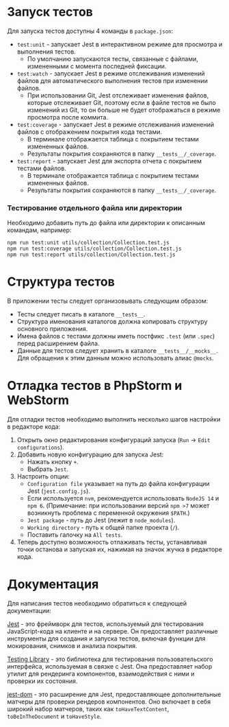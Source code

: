 # Запуск тестов

Для запуска тестов доступны 4 команды в `package.json`:

- `test:unit` - запускает Jest в интерактивном режиме для просмотра и выполнения тестов.
    - По умолчанию запускаются тесты, связанные с файлами, измененными с момента последней фиксации.
- `test:watch` - запускает Jest в режиме отслеживания изменений файлов для автоматического выполнения тестов при изменении файлов.
    - При использовании Git, Jest отслеживает изменения файлов, которые отслеживает Git, поэтому если в файле тестов не было изменений из Git, то он больше не будет отображаться в режиме просмотра после коммита.
- `test:coverage` - запускает Jest в режиме отслеживания изменений файлов с отображением покрытия кода тестами.
    - В терминале отображается таблица с покрытием тестами измененных файлов.
    - Результаты покрытия сохраняются в папку `__tests__/_coverage`.
- `test:report` - запускает Jest для экспорта отчета с покрытием тестами файлов.
    - В терминале отображается таблица с покрытием тестами измененных файлов.
    - Результаты покрытия сохраняются в папку `__tests__/_coverage`.

### Тестирование отдельного файла или директории

Необходимо добавить путь до файла или директории к описанным командам, например:
```shell
npm run test:unit utils/collection/Collection.test.js
npm run test:coverage utils/collection/Collection.test.js
npm run test:report utils/collection/Collection.test.js
```

# Структура тестов

В приложении тесты следует организовывать следующим образом:

- Тесты следует писать в каталоге `__tests__`.
- Структура именования каталогов должна копировать структуру основного приложения.
- Имена файлов с тестами должны иметь постфикс `.test` (или `.spec`) перед расширением файла.
- Данные для тестов следует хранить в каталоге `__tests__/__mocks__`.
  Для обращения к этим данным можно использовать алиас `@mocks`.

# Отладка тестов в PhpStorm и WebStorm

Для отладки тестов необходимо выполнить несколько шагов настройки в редакторе кода:

1. Открыть окно редактирования конфигураций запуска (`Run` -> `Edit configurations`).
2. Добавить новую конфигурацию для запуска Jest:
    - Нажать кнопку `+`.
    - Выбрать `Jest`.
3. Настроить опции:
    - `Configuration file` указывает на путь до файла конфигурации Jest (`jest.config.js`).
    - Если используется `nvm`, рекомендуется использовать `NodeJS 14` и `npm 6`.
      (Примечание: при использовании версий `npm >7` может возникнуть проблема с переменной окружения `$PATH`.)
    - `Jest package` - путь до Jest (лежит в `node_modules`).
    - `Working directory` - путь к общей папке проекта (`/`).
    - Поставить галочку на `All tests`.
4. Теперь доступно возможность отлаживать тесты, устанавливая точки останова и запуская их, нажимая на значок жучка в редакторе кода.


# Документация

Для написания тестов необходимо обратиться к следующей документации:

[Jest](https://jestjs.io/) - это фреймворк для тестов, используемый для тестирования JavaScript-кода на клиенте и на сервере.
Он предоставляет различные инструменты для создания и запуска тестов, включая функции для мокирования, снимков и анализа покрытия.

[Testing Library](https://testing-library.com/) - это библиотека для тестирования пользовательского интерфейса,
используемая в связке с Jest. Она предоставляет набор утилит для рендеринга компонентов, взаимодействия с ними и проверки их состояния.

[jest-dom](https://github.com/testing-library/jest-dom) - это расширение для Jest, предоставляющее дополнительные матчеры
для проверки рендеров компонентов. Оно включает в себя широкий набор матчеров, таких как `toHaveTextContent`, `toBeInTheDocument` и `toHaveStyle`.